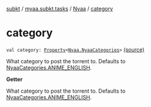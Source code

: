 [subkt](../../index.md) / [myaa.subkt.tasks](../index.md) / [Nyaa](index.md) / [category](./category.md)

# category

`val category: `[`Property`](https://docs.gradle.org/current/javadoc/org/gradle/api/provider/Property.html)`<`[`Nyaa.NyaaCategories`](-nyaa-categories/index.md)`>` [(source)](https://github.com/Myaamori/SubKt/blob/0.1.4/src/main/kotlin/myaa/subkt/tasks/tasks.kt#L846)

What category to post the torrent to.
Defaults to [NyaaCategories.ANIME_ENGLISH](-nyaa-categories/-a-n-i-m-e_-e-n-g-l-i-s-h.md).

**Getter**

What category to post the torrent to.
Defaults to [NyaaCategories.ANIME_ENGLISH](-nyaa-categories/-a-n-i-m-e_-e-n-g-l-i-s-h.md).


